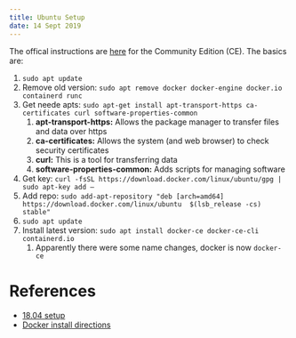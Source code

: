 ```yaml
---
title: Ubuntu Setup
date: 14 Sept 2019
---
```


The offical instructions are [here](https://docs.docker.com/install/linux/docker-ce/ubuntu/) 
for the Community Edition (CE). The basics are:

1. `sudo apt update`
1. Remove old version: `sudo apt remove docker docker-engine docker.io containerd runc`
1. Get neede apts: `sudo apt-get install apt-transport-https ca-certificates curl software-properties-common`
    1. **apt-transport-https:** Allows the package manager to transfer files and data over https
    1. **ca-certificates:** Allows the system (and web browser) to check security certificates
    1. **curl:** This is a tool for transferring data
    1. **software-properties-common:** Adds scripts for managing software
1. Get key: `curl -fsSL https://download.docker.com/linux/ubuntu/gpg | sudo apt-key add –`
1. Add repo: `sudo add-apt-repository "deb [arch=amd64] https://download.docker.com/linux/ubuntu  $(lsb_release -cs)  stable"`
1. `sudo apt update`
1. Install latest version: `sudo apt install docker-ce docker-ce-cli containerd.io`
    1. Apparently there were some name changes, docker is now `docker-ce`
    
# References

- [18.04 setup](https://phoenixnap.com/kb/how-to-install-docker-on-ubuntu-18-04)
- [Docker install directions](https://docs.docker.com/install/linux/docker-ce/ubuntu/)

